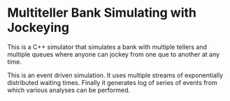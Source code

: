 # Multiteller Bank Simulating with Jockeying
This is a C++ simulator that simulates a bank with multiple tellers and multiple queues where anyone can jockey from one que to another at any time.

This is an event driven simulation. It uses multiple streams of exponentially distributed waiting times. Finally it generates log of series of events from which various analyses can be performed.
